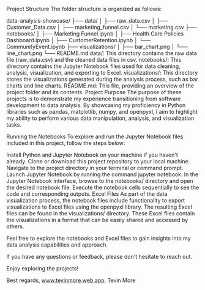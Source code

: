Project Structure
The folder structure is organized as follows:

data-analysis-showcase/
    ├── data/
    │   ├── raw_data.csv
    │   ├── Customer_Data.csv
    │   ├── marketing_funnel.csv
    │   └── marketing.csv
    ├── notebooks/
    │   ├── Marketing Funnel.ipynb
    │   ├── Health Care Policies Dashboard.ipynb
    │   ├── CustomerRetention.ipynb
    │   └── CommunityEvent.ipynb
    ├── visualizations/
    │   ├── bar_chart.png
    │   └── line_chart.png
    └── README.md
data/: This directory contains the raw data file (raw_data.csv) and the cleaned data files in csv.
notebooks/: This directory contains the Jupyter Notebook files used for data cleaning, analysis, visualization, and exporting to Excel.
visualizations/: This directory stores the visualizations generated during the analysis process, such as bar charts and line charts.
README.md: This file, providing an overview of the project folder and its contents.
Project Purpose
The purpose of these projects is to demonstrate my experience transitioning from software development to data analysis. By showcasing my proficiency in Python libraries such as pandas, matplotlib, numpy, and openpyxl, I aim to highlight my ability to perform various data manipulation, analysis, and visualization tasks.

Running the Notebooks
To explore and run the Jupyter Notebook files included in this project, follow the steps below:

Install Python and Jupyter Notebook on your machine if you haven't already.
Clone or download this project repository to your local machine.
Navigate to the project directory in your terminal or command prompt.
Launch Jupyter Notebook by running the command jupyter notebook.
In the Jupyter Notebook interface, browse to the notebooks/ directory and open the desired notebook file.
Execute the notebook cells sequentially to see the code and corresponding outputs.
Excel Files
As part of the data visualization process, the notebook files include functionality to export visualizations to Excel files using the openpyxl library. The resulting Excel files can be found in the visualizations/ directory. These Excel files contain the visualizations in a format that can be easily shared and accessed by others.

Feel free to explore the notebooks and Excel files to gain insights into my data analysis capabilities and approach.

If you have any questions or feedback, please don't hesitate to reach out.

Enjoy exploring the projects!

Best regards,
www.tevinmore.web.app,
Tevin More
